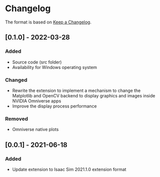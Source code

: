 # Changelog

The format is based on [Keep a Changelog](https://keepachangelog.com/en/1.0.0/).

## [0.1.0] - 2022-03-28
### Added
- Source code (src folder)
- Availability for Windows operating system

### Changed
- Rewrite the extension to implement a mechanism to change the Matplotlib 
  and OpenCV backend to display graphics and images inside NVIDIA Omniverse apps
- Improve the display process performance

### Removed
- Omniverse native plots

## [0.0.1] - 2021-06-18
### Added
- Update extension to Isaac Sim 2021.1.0 extension format


